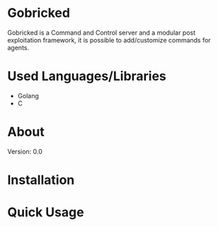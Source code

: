 # Gobricked
Gobricked is a Command and Control server and a modular post exploitation framework, it is possible to add/customize commands for agents.
# Used Languages/Libraries
- Golang
- C
# About
Version: 0.0
# Installation
# Quick Usage
